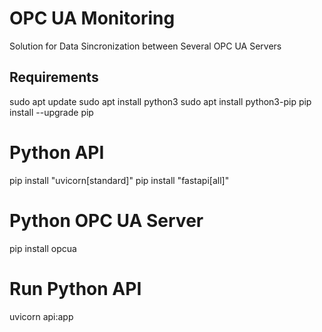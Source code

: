 # OPC UA Monitoring
Solution for Data Sincronization between Several OPC UA Servers

## Requirements

sudo apt update
sudo apt install python3
sudo apt install python3-pip
pip install --upgrade pip

# Python API
pip install "uvicorn[standard]"
pip install "fastapi[all]"

# Python OPC UA Server
pip install opcua


# Run Python API
uvicorn api:app
